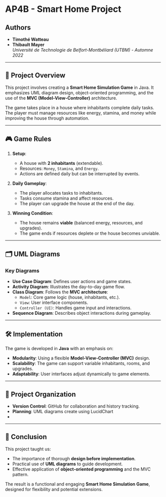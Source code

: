 # AP4B - Smart Home Project

## Authors
- **Timothé Watteau**
- **Thibault Mayer**  
*Université de Technologie de Belfort-Montbéliard (UTBM) - Automne 2022*

---

## 📘 Project Overview

This project involves creating a **Smart Home Simulation Game** in Java. It emphasizes UML diagram design, object-oriented programming, and the use of the **MVC (Model-View-Controller)** architecture.

The game takes place in a house where inhabitants complete daily tasks. The player must manage resources like energy, stamina, and money while improving the house through automation.

---

## 🎮 Game Rules

1. **Setup**:  
   - A house with **2 inhabitants** (extendable).
   - Resources: `Money`, `Stamina`, and `Energy`.
   - Actions are defined daily but can be interrupted by events.

2. **Daily Gameplay**:
   - The player allocates tasks to inhabitants.
   - Tasks consume stamina and affect resources.
   - The player can upgrade the house at the end of the day.

3. **Winning Condition**:  
   - The house remains **viable** (balanced energy, resources, and upgrades).
   - The game ends if resources deplete or the house becomes unviable.

---

## 🗂 UML Diagrams

### Key Diagrams
- **Use Case Diagram**: Defines user actions and game states.
- **Activity Diagram**: Illustrates the day-to-day game flow.
- **Class Diagram**: Follows the **MVC architecture**:
    - `Model`: Core game logic (house, inhabitants, etc.).
    - `View`: User interface components.
    - `Controller (UI)`: Handles game input and interactions.
- **Sequence Diagram**: Describes object interactions during gameplay.

---

## 🛠 Implementation

The game is developed in **Java** with an emphasis on:
- **Modularity**: Using a flexible **Model-View-Controller (MVC)** design.
- **Scalability**: The game can support variable inhabitants, rooms, and upgrades.
- **Adaptability**: User interfaces adjust dynamically to game elements.

---

## 🚀 Project Organization

- **Version Control**: GitHub for collaboration and history tracking.
- **Planning**: UML diagrams create using LucidChart
- 
---

## 🎯 Conclusion

This project taught us:
- The importance of thorough **design before implementation**.
- Practical use of **UML diagrams** to guide development.
- Effective application of **object-oriented programming** and the MVC pattern.

The result is a functional and engaging **Smart Home Simulation Game**, designed for flexibility and potential extensions.
